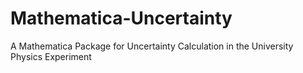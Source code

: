 # Mathematica-Uncertainty
A Mathematica Package for Uncertainty Calculation in the University Physics Experiment
